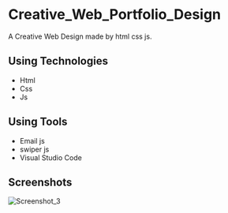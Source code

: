 # Creative_Web_Portfolio_Design
A Creative Web Design made by html css js.

## Using Technologies
- Html
- Css
- Js

## Using Tools
- Email js
- swiper js
- Visual Studio Code

## Screenshots
![Screenshot_3](https://user-images.githubusercontent.com/90706926/218362577-07a7b1f1-7c51-40af-a3b0-94d004ff3afa.png)
